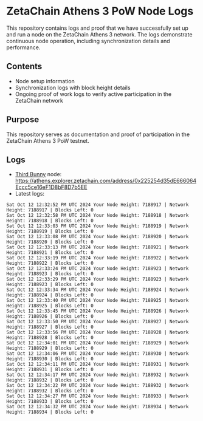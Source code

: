 # ZetaChain Athens 3 PoW Node Logs
This repository contains logs and proof that we have successfully set up and run a node on the ZetaChain Athens 3 network. The logs demonstrate continuous node operation, including synchronization details and performance.

## Contents
- Node setup information
- Synchronization logs with block height details
- Ongoing proof of work logs to verify active participation in the ZetaChain network

## Purpose
This repository serves as documentation and proof of participation in the ZetaChain Athens 3 PoW testnet.

## Logs

- [Third Bunny](https://thirdbunny.xyz/) node: https://athens.explorer.zetachain.com/address/0x225254d35dE666064Eccc5ce16eF1D8bF8D7b5EE
- Latest logs:
```
Sat Oct 12 12:32:52 PM UTC 2024 Your Node Height: 7188917 | Network Height: 7188917 | Blocks Left: 0
Sat Oct 12 12:32:58 PM UTC 2024 Your Node Height: 7188918 | Network Height: 7188918 | Blocks Left: 0
Sat Oct 12 12:33:03 PM UTC 2024 Your Node Height: 7188919 | Network Height: 7188919 | Blocks Left: 0
Sat Oct 12 12:33:08 PM UTC 2024 Your Node Height: 7188920 | Network Height: 7188920 | Blocks Left: 0
Sat Oct 12 12:33:13 PM UTC 2024 Your Node Height: 7188921 | Network Height: 7188921 | Blocks Left: 0
Sat Oct 12 12:33:19 PM UTC 2024 Your Node Height: 7188922 | Network Height: 7188922 | Blocks Left: 0
Sat Oct 12 12:33:24 PM UTC 2024 Your Node Height: 7188923 | Network Height: 7188923 | Blocks Left: 0
Sat Oct 12 12:33:29 PM UTC 2024 Your Node Height: 7188923 | Network Height: 7188923 | Blocks Left: 0
Sat Oct 12 12:33:34 PM UTC 2024 Your Node Height: 7188924 | Network Height: 7188924 | Blocks Left: 0
Sat Oct 12 12:33:40 PM UTC 2024 Your Node Height: 7188925 | Network Height: 7188925 | Blocks Left: 0
Sat Oct 12 12:33:45 PM UTC 2024 Your Node Height: 7188926 | Network Height: 7188926 | Blocks Left: 0
Sat Oct 12 12:33:50 PM UTC 2024 Your Node Height: 7188927 | Network Height: 7188927 | Blocks Left: 0
Sat Oct 12 12:33:56 PM UTC 2024 Your Node Height: 7188928 | Network Height: 7188928 | Blocks Left: 0
Sat Oct 12 12:34:01 PM UTC 2024 Your Node Height: 7188929 | Network Height: 7188929 | Blocks Left: 0
Sat Oct 12 12:34:06 PM UTC 2024 Your Node Height: 7188930 | Network Height: 7188930 | Blocks Left: 0
Sat Oct 12 12:34:11 PM UTC 2024 Your Node Height: 7188931 | Network Height: 7188931 | Blocks Left: 0
Sat Oct 12 12:34:17 PM UTC 2024 Your Node Height: 7188932 | Network Height: 7188932 | Blocks Left: 0
Sat Oct 12 12:34:22 PM UTC 2024 Your Node Height: 7188932 | Network Height: 7188932 | Blocks Left: 0
Sat Oct 12 12:34:27 PM UTC 2024 Your Node Height: 7188933 | Network Height: 7188933 | Blocks Left: 0
Sat Oct 12 12:34:32 PM UTC 2024 Your Node Height: 7188934 | Network Height: 7188934 | Blocks Left: 0
```
